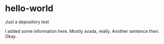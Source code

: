 # hello-world
Just a depository test

I added some information here.
Mostly svada, really.
Another sentence then.
Okay.
